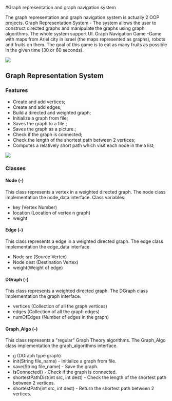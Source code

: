 #Graph representation and graph navigation system

The graph representation and graph navigation system is actually 2 OOP projects.
Graph Representation System - The system allows the user to construct directed graphs and manipulate the graphs using graph algorithms. The whole system support UI.
Graph Navigation Game -Game with maps from Ariel city in Israel (the maps represented as graphs), robots and fruits on them. 
The goal of this game is to eat as many fruits as possible in the given time (30 or 60 seconds).

![](https://github.com/dorlevi121/ex4/blob/master/readmeIMG/1.jpg)

## Graph Representation System

### Features
- Create and add vertices;
- Create and add edges;
- Build a directed and weighted graph;
- Initialize a graph from file;
- Saves the graph to a file.;
- Saves the graph as a picture.;
- Check if the graph is connected;
- Check the length of the shortest path between 2 vertices;
- Computes a relatively short path which visit each node in the a list;

![](https://github.com/dorlevi121/ex4/blob/master/readmeIMG/notConnected.jpg)

### Classes

#### Node (-)
This class represents a vertex in a weighted directed graph.
The node class implementation the node_data interface.
Class variables:
- key (Vertex Number)
- location (Location of vertex n graph)
- weight
     
#### Edge (-)
This class represents a edge in a weighted directed graph.
The edge class implementation the edge_data interface.
* Node src (Source Vertex)
* Node dest (Destination Vertex)
* weight(Weight of edge)

#### DGraph (-)
This class represents a weighted directed graph.
The DGraph class implementation the graph interface.
* vertices (Collection of all the graph vertices)
* edges (Collection of all the graph edges)
* numOfEdges (Number of edges in the graph)

#### Graph_Algo (-)
This class represents a "regular" Graph Theory algorithms.
The Graph_Algo class implementation the graph_algorithms interface.
* g (DGraph type graph)
* init(String file_name) - Initialize a graph from file.
* save(String file_name) - Save the graph.
* isConnected() - Check if the graph is connected.
* shortestPathDist(int src, int dest) - Check the length of the shortest path between 2 vertices.
* shortestPath(int src, int dest) - Return the shortest path between 2 vertices.


